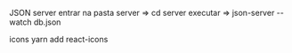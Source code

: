 


JSON server
entrar na pasta server => cd server
executar => json-server --watch db.json

icons
yarn add react-icons
